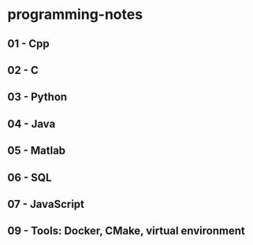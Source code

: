 # programming-notes

## 01 - Cpp
## 02 - C
## 03 - Python
## 04 - Java
## 05 - Matlab
## 06 - SQL
## 07 - JavaScript
## 09 - Tools: Docker, CMake, virtual environment